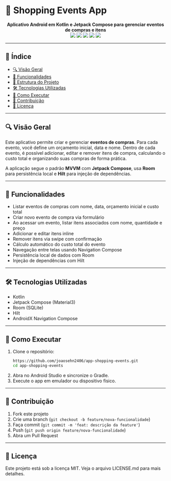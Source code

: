 # 🛒 Shopping Events App

<div align="center">
  <strong>Aplicativo Android em Kotlin e Jetpack Compose para gerenciar eventos de compras e itens</strong>
</div>

<div align="center">
  <img src="https://img.shields.io/badge/Kotlin-yellow?style=for-the-badge&logo=kotlin"/>
  <img src="https://img.shields.io/badge/Jetpack%20Compose-blue?style=for-the-badge&logo=jetpack%20compose"/>
  <img src="https://img.shields.io/badge/Room-lightgrey?style=for-the-badge&logo=sqlite"/>
  <img src="https://img.shields.io/badge/Hilt-purple?style=for-the-badge&logo=dagger"/>
  <img src="https://img.shields.io/badge/Material3-orange?style=for-the-badge"/>
</div>

---

## 📖 Índice

- [🔍 Visão Geral](#-visão-geral)
- [📱 Funcionalidades](#-funcionalidades)
- [📐 Estrutura do Projeto](#-estrutura-do-projeto)
- [🛠️ Tecnologias Utilizadas](#-tecnologias-utilizadas)
- [🚀 Como Executar](#-como-executar)
- [🤝 Contribuição](#-contribuição)
- [📄 Licença](#-licença)

---

## 🔍 Visão Geral

Este aplicativo permite criar e gerenciar **eventos de compras**. Para cada evento, você define um orçamento inicial, data e nome. Dentro de cada evento, é possível adicionar, editar e remover itens de compra, calculando o custo total e organizando suas compras de forma prática.

A aplicação segue o padrão **MVVM** com **Jetpack Compose**, usa **Room** para persistência local e **Hilt** para injeção de dependências.

---

## 📱 Funcionalidades

- Listar eventos de compras com nome, data, orçamento inicial e custo total  
- Criar novo evento de compra via formulário  
- Ao acessar um evento, listar itens associados com nome, quantidade e preço  
- Adicionar e editar itens inline  
- Remover itens via swipe com confirmação  
- Cálculo automático do custo total do evento  
- Navegação entre telas usando Navigation Compose  
- Persistência local de dados com Room  
- Injeção de dependências com Hilt  

---

## 🛠️ Tecnologias Utilizadas

- Kotlin  
- Jetpack Compose (Material3)  
- Room (SQLite)  
- Hilt  
- AndroidX Navigation Compose  

---

## 🚀 Como Executar

1. Clone o repositório:  
   ```bash
   https://github.com/joaosehn2406/app-shopping-events.git
   cd app-shopping-events
   ```  
2. Abra no Android Studio e sincronize o Gradle.  
3. Execute o app em emulador ou dispositivo físico.

---

## 🤝 Contribuição

1. Fork este projeto  
2. Crie uma branch (`git checkout -b feature/nova-funcionalidade`)  
3. Faça commit (`git commit -m 'feat: descrição da feature'`)  
4. Push (`git push origin feature/nova-funcionalidade`)  
5. Abra um Pull Request  

---

## 📄 Licença

Este projeto está sob a licença MIT. Veja o arquivo LICENSE.md para mais detalhes.
